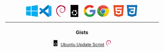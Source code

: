 <div align="center">
    <img src="https://raw.githubusercontent.com/devicons/devicon/master/icons/windows8/windows8-original.svg" width="40px" height="40px"/>
    <img src="https://raw.githubusercontent.com/devicons/devicon/master/icons/vscode/vscode-original.svg" width="40px" height="40px"/> 
    <img src="https://raw.githubusercontent.com/devicons/devicon/master/icons/debian/debian-plain.svg" width="40px" height="40px"/>
    <img src="https://raw.githubusercontent.com/devicons/devicon/master/icons/ubuntu/ubuntu-plain.svg" width="40px" height="40px"/> 
    <img src="https://raw.githubusercontent.com/devicons/devicon/master/icons/google/google-original.svg" width="40px" height="40px"/>
    <img src="https://raw.githubusercontent.com/devicons/devicon/master/icons/chrome/chrome-original.svg" width="40px" height="40px"/> 
    <img src="https://raw.githubusercontent.com/devicons/devicon/master/icons/html5/html5-plain.svg" width="40px" height="40px"/>
    <img src="https://raw.githubusercontent.com/devicons/devicon/master/icons/css3/css3-plain.svg" width="40px" height="40px"/>
    <hr />
    <h3>Gists</h3>
    <img src="https://raw.githubusercontent.com/devicons/devicon/master/icons/ubuntu/ubuntu-plain.svg" width="20px" height="20px"/> <a href="https://gist.github.com/brandleesee/79ccf8f8bdffaebbd7d251ed8ae173f6">Ubuntu Update Script</a> <img src="https://raw.githubusercontent.com/devicons/devicon/master/icons/debian/debian-plain.svg" width="20px" height="20px"/>
</div>



